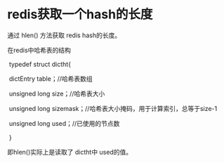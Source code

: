 redis获取一个hash的长度
===



通过 hlen() 方法获取 redis hash的长度。

在redis中哈希表的结构

​	typedef struct dictht{

​		dictEntry table；//哈希表数组

​		unsigned long size；//哈希表大小

​		unsigned long sizemask；//哈希表大小掩码，用于计算索引，总等于size-1

​		unsigned long used；//已使用的节点数

​	}



即hlen()实际上是读取了 dictht中 used的值。